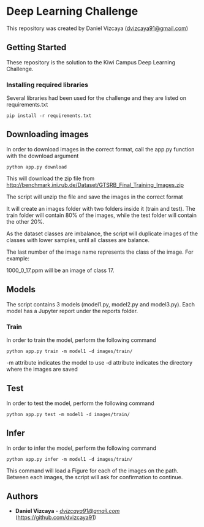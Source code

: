 # Deep Learning Challenge

This repository was created by Daniel Vizcaya (dvizcaya91@gmail.com)

## Getting Started

These repository is the solution to the Kiwi Campus Deep Learning Challenge. 

### Installing required libraries

Several libraries had been used for the challenge and they are listed on requirements.txt

```
pip install -r requirements.txt
```

## Downloading images

In order to download images in the correct format, call the app.py function with the download argument

```
python app.py download
```

This will download the zip file from http://benchmark.ini.rub.de/Dataset/GTSRB_Final_Training_Images.zip

The script will unzip the file and save the images in the correct format 

It will create an images folder with two folders inside it (train and test). The train folder will contain 80% of the images, while the test folder will contain the other 20%.

As the dataset classes are imbalance, the script will duplicate images of the classes with lower samples, until all classes are balance.

The last number of the image name represents the class of the image. For example:

1000_0_17.ppm will be an image of class 17.

## Models

The script contains 3 models (model1.py, model2.py and model3.py). Each model has a Jupyter report under the reports folder.

### Train

In order to train the model, perform the following command

```
python app.py train -m model1 -d images/train/
```

-m attribute indicates the model to use
-d attribute indicates the directory where the images are saved

## Test

In order to test the model, perform the following command

```
python app.py test -m model1 -d images/train/
```

## Infer

In order to infer the model, perform the following command

```
python app.py infer -m model1 -d images/train/
```

This command will load a Figure for each of the images on the path. Between each images, the script will ask for confirmation to continue.

## Authors

* **Daniel Vizcaya** - *dvizcaya91@gmail.com* (https://github.com/dvizcaya91)




